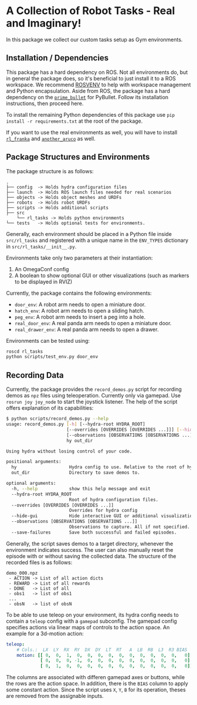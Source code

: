 # A Collection of Robot Tasks - Real and Imaginary!

In this package we collect our custom tasks setup as Gym environments.

## Installation / Dependencies

This package has a hard dependency on ROS. Not all environments do, but in general the package does, so it's beneficial to just install it to a ROS workspace. We recommend [ROSVENV](https://github.com/ARoefer/rosvenv) to help with workspace management and Python encapsulation.
Aside from ROS, the package has a hard dependency on the [`prime_bullet`](https://github.com/ARoefer/prime_bullet) for PyBullet. Follow its installation instructions, then proceed here.

To install the remaining Python dependencies of this package use `pip install -r requirements.txt` at the root of the package.

If you want to use the real environments as well, you will have to install [`rl_franka`](https://rlgit.informatik.uni-freiburg.de/fmm/rl_franka) and [`another_aruco`](https://rlgit.informatik.uni-freiburg.de/aroefer/another_aruco) as well.

## Package Structures and Environments

The package structure is as follows:

```
.
├── config  -> Holds hydra configuration files
├── launch  -> Holds ROS launch files needed for real scenarios
├── objects -> Holds object meshes and URDFs
├── robots  -> Holds robot URDFs
├── scripts -> Holds additional scripts
├── src     
    └── rl_tasks -> Holds python environments
└── tests   -> Holds optional tests for environments.
```

Generally, each environment should be placed in a Python file inside `src/rl_tasks` and registered with a unique name in the `ENV_TYPES` dictionary in `src/rl_tasks/__init__.py`.

Environments take only two parameters at their instantiation:

 1. An OmegaConf config
 2. A boolean to show optional GUI or other visualizations (such as markers to be displayed in RVIZ)

Currently, the package contains the following environments:

- `door_env`: A robot arm needs to open a miniature door.
- `hatch_env`: A robot arm needs to open a sliding hatch.
- `peg_env`: A robot arm needs to insert a peg into a hole.
- `real_door_env`: A real panda arm needs to open a miniature door.
- `real_drawer_env`: A real panda arm needs to open a drawer.

Environments can be tested using:

```bash
roscd rl_tasks
python scripts/test_env.py door_env
```

## Recording Data

Currently, the package provides the `record_demos.py` script for recording demos as `npz` files using teleoperation. Currently only via gamepad. Use `rosrun joy joy_node` to start the joystick listener.
The help of the script offers explanation of its capabilities:

```bash
$ python scripts/record_demos.py --help
usage: record_demos.py [-h] [--hydra-root HYDRA_ROOT]
                       [--overrides [OVERRIDES [OVERRIDES ...]]] [--hide-gui]
                       [--observations [OBSERVATIONS [OBSERVATIONS ...]]] [--save-failures]
                       hy out_dir

Using hydra without losing control of your code.

positional arguments:
  hy                    Hydra config to use. Relative to the root of hydra configs.
  out_dir               Directory to save demos to.

optional arguments:
  -h, --help            show this help message and exit
  --hydra-root HYDRA_ROOT
                        Root of hydra configuration files.
  --overrides [OVERRIDES [OVERRIDES ...]]
                        Overrides for hydra config
  --hide-gui            Hide interactive GUI or additional visualizations
  --observations [OBSERVATIONS [OBSERVATIONS ...]]
                        Observations to capture. All if not specified.
  --save-failures       Save both successful and failed episodes.
```

Generally, the script saves demos to a target directory, whenever the environment indicates success. The user can also manually reset the episode with or without saving the collected data. The structure of the recorded files is as follows:

```
demo_000.npz
 - ACTION -> List of all action dicts
 - REWARD -> List of all rewards
 - DONE   -> List of all
 - obs1   -> list of obs1
 ...
 - obsN   -> list of obsN
```

To be able to use teleop on your environment, its hydra config needs to contain a `teleop` config with a `gamepad` subconfig.
The gamepad config specifies actions via linear maps of controls to the action space. An example for a 3d-motion action:

```yaml
teleop:
    # Cols.:  LX  LY  RX  RY  DX  DY  LT  RT   A  LB  RB  L3  R3 BIAS
    motion: [[ 0,  0,  1,  0,  0,  0,  0,  0,  0,  0,  0,  0,  0,   0],
             [ 0,  0,  0, -1,  0,  0,  0,  0,  0,  0,  0,  0,  0,   0],
             [ 0,  1,  0,  0,  0,  0,  0,  0,  0,  0,  0,  0,  0,   0]]
```

The columns are associated with differen gamepad axes or buttons, while the rows are the action space. In addition, there is the `BIAS` column to apply some constant action. Since the script uses `X`, `Y`, `B` for its operation, theses are removed from the assignable inputs.
